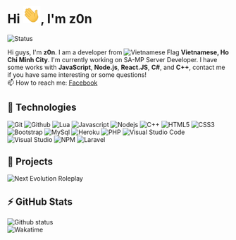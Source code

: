 <h1> Hi <img src="https://raw.githubusercontent.com/ABSphreak/ABSphreak/master/gifs/Hi.gif" width="40px" />, I'm z0n</h1>

<p>
  <img alt="Status" src="https://img.shields.io/badge/gender-%F0%9F%A4%B5-lightgrey" />
</p>

Hi guys, I'm **z0n**. I am a developer from <img alt="Vietnamese Flag" src="https://www.flaticon.com/svg/static/icons/svg/555/555515.svg" width="13" /> **Vietnamese, Ho Chi Minh City**. I'm currently working on SA-MP Server Developer.
I have some works with **JavaScript**, **Node.js**, **React.JS**, **C#**, and **C++**, contact me if you have same interesting or some questions!
</br>📫 How to reach me: <a href="https://www.facebook.com/z0n97/">Facebook</a>

<h2>🚀 Technologies</h2>
<p>
  <img alt="Git" src="https://img.shields.io/badge/-Git-ff8438?style=flat-square&logo=git&logoColor=white" />
  <img alt="Github" src="https://img.shields.io/badge/-Github-2e2e2e?style=flat-square&logo=github&logoColor=white" />
  <img alt="Lua" src="https://img.shields.io/badge/-Lua-5ca4cc?style=flat-square&logo=lua&logoColor=white" />
  <img alt="Javascript" src="https://img.shields.io/badge/-JavaScript-323330?style=flat-square&logo=javascript&logoColor=white" />
  <img alt="Nodejs" src="https://img.shields.io/badge/-Nodejs-68a063?style=flat-square&logo=Node.js&logoColor=white" />
  <img alt="C++" src="https://img.shields.io/badge/-C++-00599C?style=flat-square&logo=c&logoColor=white" />
  <img alt="HTML5" src="https://img.shields.io/badge/-HTML5-E34F26?style=flat-square&logo=html5&logoColor=white" />
  <img alt="CSS3" src="https://img.shields.io/badge/-CSS3-1572B6?style=flat-square&logo=css3&logoColor=white" />
  <img alt="Bootstrap" src="https://img.shields.io/badge/-Bootstrap-563D7C?style=flat-square&logo=bootstrap&logoColor=white" />
  <img alt="MySql" src="https://img.shields.io/badge/-MySQL-00756f?style=flat-square&logo=mysql&logoColor=white" />
  <img alt="Heroku" src="https://img.shields.io/badge/-Heroku-6567a5?style=flat-square&logo=heroku&logoColor=white" />
  <img alt="PHP" src="https://img.shields.io/badge/-PHP-8993be?style=flat-square&logo=php&logoColor=white" />
  <img alt="Visual Studio Code" src="https://img.shields.io/badge/-Visual Studio Code-0078d7?style=flat-square&logo=visual-studio-code&logoColor=white" />
  <img alt="Visual Studio" src="https://img.shields.io/badge/-Visual Studio-5d2b90?style=flat-square&logo=visual-studio&logoColor=white" />
  <img alt="NPM" src="https://img.shields.io/badge/-NPM-CC3534?style=flat-square&logo=npm&logoColor=white" />
  <img alt="Laravel" src="https://img.shields.io/badge/-Laravel-fb503b?style=flat-square&logo=laravel&logoColor=white" />
</p>

<h2>🔖 Projects</h2>
<p>
  <img src="https://i.imgur.com/Wpo2uMD.png" alt="Next Evolution Roleplay" />
</p>
 
<h2>⚡ GitHub Stats</h2>
<p align="left">
  <img src="https://github-readme-stats-five-lyart.vercel.app/api?username=z0nzjn123&show_icons=true&layout=compact&theme=react&hide_border=true" alt="Github status" />
  </br><img src="https://github-readme-stats.vercel.app/api/wakatime?username=z0nzjn123&theme=react&hide_border=true" alt="Wakatime" />
</p>
